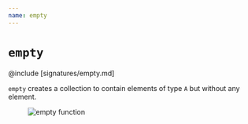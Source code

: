 ```yaml
---
name: empty
---
```


# `empty`

@include [signatures/empty.md]

`empty` creates a collection to contain elements of type `A` but without any element.

<figure class="diagram">
  <img src="images/empty.svg" alt="empty function">
  <!-- <figcaption class="diagram-desc"></figcaption> -->
</figure>
